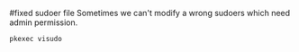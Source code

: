 #fixed sudoer file
Sometimes we can't modify a wrong sudoers which need admin permission.

    pkexec visudo
